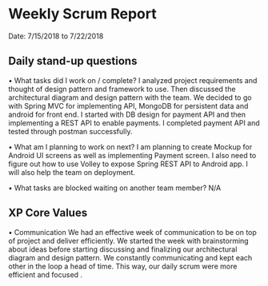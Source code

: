 # Weekly Scrum Report 

Date: 7/15/2018 to 7/22/2018

## Daily stand-up questions

•	What tasks did I work on / complete?
I analyzed project requirements and thought of design pattern and framework to use. Then discussed the architectural diagram and design pattern with the team. We decided to go with Spring MVC for implementing API, MongoDB for persistent data and android for front end.  I started with DB design for payment API and then implementing a REST API to enable payments. I completed payment API and tested through postman successfully.

•	What am I planning to work on next?
I am planning to create Mockup for Android UI screens as well as implementing Payment screen. I also need to figure out how to use Volley to expose Spring REST API to Android app. I will also help the team on deployment. 

•	What tasks are blocked waiting on another team member?
N/A

## XP Core Values

•	Communication
We had an effective week of communication to be on top of project and deliver efficiently. We started the week with brainstorming about ideas before starting discussing and finalizing our architectural diagram and design pattern. We constantly communicating and kept each other in the loop a head of time. This way, our daily scrum were more efficient and focused . 

